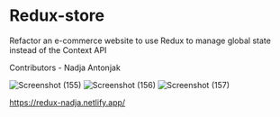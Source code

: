 # Redux-store

Refactor an e-commerce website to use Redux to manage global state instead of the Context API

Contributors - Nadja Antonjak


![Screenshot (155)](https://user-images.githubusercontent.com/79078061/129196710-3657d3e2-8e13-4bbb-b34a-535e798e2d32.png)
![Screenshot (156)](https://user-images.githubusercontent.com/79078061/129196719-c1ae6566-c16e-4ccd-9ea8-4759e9d9e762.png)
![Screenshot (157)](https://user-images.githubusercontent.com/79078061/129196724-25e22ad1-b3b2-4abc-98f2-82f38d6df6ab.png)


https://redux-nadja.netlify.app/
